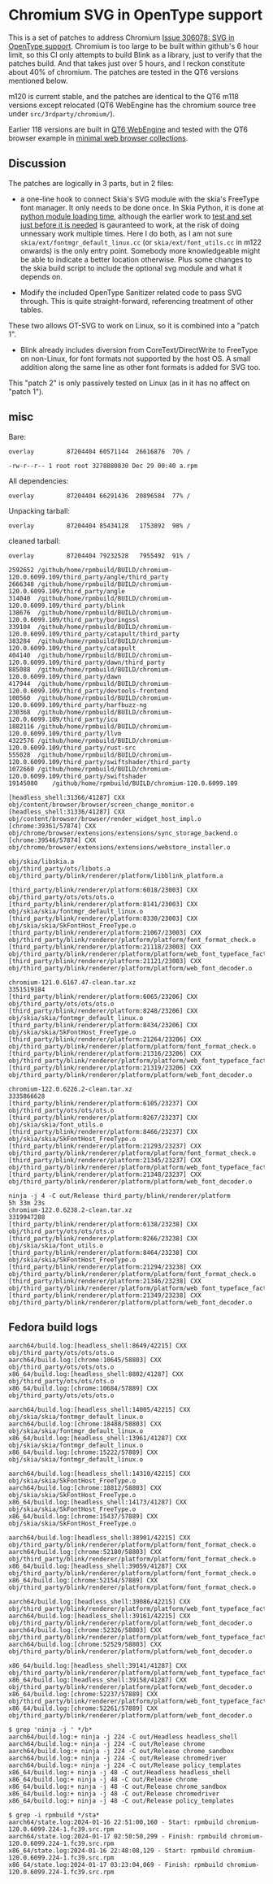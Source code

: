 # Chromium SVG in OpenType support

This is a set of patches to address
Chromium [Issue 306078: SVG in OpenType support](https://bugs.chromium.org/p/chromium/issues/detail?id=306078).
Chromium is too large to be built within github's 6 hour limit, so this CI only attempts to build Blink as a library,
just to verify that the patches build. And that takes just over 5 hours, and I reckon constitute about 40% of chromium.
The patches are tested in the QT6 versions mentioned below.

m120 is current stable, and the patches are identical to the QT6 m118 versions except relocated (QT6 WebEngine has
the chromium source tree under `src/3rdparty/chromium/`).

Earlier 118 versions are built in [QT6 WebEngine](https://github.com/HinTak/Qt6WE-OT-SVG) and
tested with the QT6 browser example in [minimal web browser collections](https://github.com/HinTak/minimal-web-browsers/).

## Discussion

The patches are logically in 3 parts, but in 2 files:

- a one-line hook to connect Skia's SVG module with the skia's FreeType font manager. It only needs to be done once. In Skia Python, it is done at
[python module loading time](https://github.com/kyamagu/skia-python/commit/e5f2e6361d0e6a40e5077fa46897a556f793a18d), although the earlier work to
[test and set just before it is needed](https://github.com/kyamagu/skia-python/commit/9039fbd0848b63070ef1b7392ab7d546de125622) is gauranteed to work,
at the risk of doing unnessary work multiple times. Here I do both, as I am not sure `skia/ext/fontmgr_default_linux.cc`
(or `skia/ext/font_utils.cc` in m122 onwards) is the only entry point.
Somebody more knowledgeable might be able to indicate a better location otherwise. Plus some changes to the skia build script to include the
optional svg module and what it depends on.

- Modify the included OpenType Sanitizer related code to pass SVG through. This is quite straight-forward, referencing treatment of other tables.

These two allows OT-SVG to work on Linux, so it is combined into a "patch 1".

- Blink already includes diversion from CoreText/DirectWrite to FreeType on non-Linux, for font formats not supported by the host OS. A small addition
along the same line as other font formats is added for SVG too.

This "patch 2" is only passively tested on Linux (as in it has no affect on "patch 1").

## misc

Bare:

```
overlay         87204404 60571144  26616876  70% /
```

```
-rw-r--r-- 1 root root 3278880830 Dec 29 00:40 a.rpm
```

All dependencies:

```
overlay         87204404 66291436  20896584  77% /
```

Unpacking tarball:

```
overlay         87204404 85434128   1753892  98% /
```

cleaned tarball:
```
overlay         87204404 79232528   7955492  91% /
```

```
2592652	/github/home/rpmbuild/BUILD/chromium-120.0.6099.109/third_party/angle/third_party
2666348	/github/home/rpmbuild/BUILD/chromium-120.0.6099.109/third_party/angle
314040	/github/home/rpmbuild/BUILD/chromium-120.0.6099.109/third_party/blink
138676	/github/home/rpmbuild/BUILD/chromium-120.0.6099.109/third_party/boringssl
339104	/github/home/rpmbuild/BUILD/chromium-120.0.6099.109/third_party/catapult/third_party
383284	/github/home/rpmbuild/BUILD/chromium-120.0.6099.109/third_party/catapult
404140	/github/home/rpmbuild/BUILD/chromium-120.0.6099.109/third_party/dawn/third_party
885088	/github/home/rpmbuild/BUILD/chromium-120.0.6099.109/third_party/dawn
417944	/github/home/rpmbuild/BUILD/chromium-120.0.6099.109/third_party/devtools-frontend
100560	/github/home/rpmbuild/BUILD/chromium-120.0.6099.109/third_party/harfbuzz-ng
230368	/github/home/rpmbuild/BUILD/chromium-120.0.6099.109/third_party/icu
1882116	/github/home/rpmbuild/BUILD/chromium-120.0.6099.109/third_party/llvm
4322576	/github/home/rpmbuild/BUILD/chromium-120.0.6099.109/third_party/rust-src
555028	/github/home/rpmbuild/BUILD/chromium-120.0.6099.109/third_party/swiftshader/third_party
1072660	/github/home/rpmbuild/BUILD/chromium-120.0.6099.109/third_party/swiftshader
19145080	/github/home/rpmbuild/BUILD/chromium-120.0.6099.109
```

```
[headless_shell:31366/41287] CXX obj/content/browser/browser/screen_change_monitor.o
[headless_shell:31336/41287] CXX obj/content/browser/browser/render_widget_host_impl.o
[chrome:39361/57874] CXX obj/chrome/browser/extensions/extensions/sync_storage_backend.o
[chrome:39546/57874] CXX obj/chrome/browser/extensions/extensions/webstore_installer.o
```

```
obj/skia/libskia.a
obj/third_party/ots/libots.a
obj/third_party/blink/renderer/platform/libblink_platform.a
```

```
[third_party/blink/renderer/platform:6018/23003] CXX obj/third_party/ots/ots/ots.o
[third_party/blink/renderer/platform:8141/23003] CXX obj/skia/skia/fontmgr_default_linux.o
[third_party/blink/renderer/platform:8330/23003] CXX obj/skia/skia/SkFontHost_FreeType.o
[third_party/blink/renderer/platform:21067/23003] CXX obj/third_party/blink/renderer/platform/platform/font_format_check.o
[third_party/blink/renderer/platform:21118/23003] CXX obj/third_party/blink/renderer/platform/platform/web_font_typeface_factory.o
[third_party/blink/renderer/platform:21121/23003] CXX obj/third_party/blink/renderer/platform/platform/web_font_decoder.o
```

```
chromium-121.0.6167.47-clean.tar.xz
3351519184
[third_party/blink/renderer/platform:6065/23206] CXX obj/third_party/ots/ots/ots.o
[third_party/blink/renderer/platform:8248/23206] CXX obj/skia/skia/fontmgr_default_linux.o
[third_party/blink/renderer/platform:8434/23206] CXX obj/skia/skia/SkFontHost_FreeType.o
[third_party/blink/renderer/platform:21264/23206] CXX obj/third_party/blink/renderer/platform/platform/font_format_check.o
[third_party/blink/renderer/platform:21316/23206] CXX obj/third_party/blink/renderer/platform/platform/web_font_typeface_factory.o
[third_party/blink/renderer/platform:21319/23206] CXX obj/third_party/blink/renderer/platform/platform/web_font_decoder.o
```

```
chromium-122.0.6226.2-clean.tar.xz
3335866628
[third_party/blink/renderer/platform:6105/23237] CXX obj/third_party/ots/ots/ots.o
[third_party/blink/renderer/platform:8267/23237] CXX obj/skia/skia/font_utils.o
[third_party/blink/renderer/platform:8466/23237] CXX obj/skia/skia/SkFontHost_FreeType.o
[third_party/blink/renderer/platform:21293/23237] CXX obj/third_party/blink/renderer/platform/platform/font_format_check.o
[third_party/blink/renderer/platform:21345/23237] CXX obj/third_party/blink/renderer/platform/platform/web_font_typeface_factory.o
[third_party/blink/renderer/platform:21348/23237] CXX obj/third_party/blink/renderer/platform/platform/web_font_decoder.o
```



```
ninja -j 4 -C out/Release third_party/blink/renderer/platform
5h 33m 23s
chromium-122.0.6238.2-clean.tar.xz
3319947288
[third_party/blink/renderer/platform:6138/23238] CXX obj/third_party/ots/ots/ots.o
[third_party/blink/renderer/platform:8266/23238] CXX obj/skia/skia/font_utils.o
[third_party/blink/renderer/platform:8464/23238] CXX obj/skia/skia/SkFontHost_FreeType.o
[third_party/blink/renderer/platform:21294/23238] CXX obj/third_party/blink/renderer/platform/platform/font_format_check.o
[third_party/blink/renderer/platform:21346/23238] CXX obj/third_party/blink/renderer/platform/platform/web_font_typeface_factory.o
[third_party/blink/renderer/platform:21349/23238] CXX obj/third_party/blink/renderer/platform/platform/web_font_decoder.o
```

## Fedora build logs

```
aarch64/build.log:[headless_shell:8649/42215] CXX obj/third_party/ots/ots/ots.o
aarch64/build.log:[chrome:10645/58803] CXX obj/third_party/ots/ots/ots.o
x86_64/build.log:[headless_shell:8802/41287] CXX obj/third_party/ots/ots/ots.o
x86_64/build.log:[chrome:10684/57889] CXX obj/third_party/ots/ots/ots.o

aarch64/build.log:[headless_shell:14005/42215] CXX obj/skia/skia/fontmgr_default_linux.o
aarch64/build.log:[chrome:18488/58803] CXX obj/skia/skia/fontmgr_default_linux.o
x86_64/build.log:[headless_shell:13961/41287] CXX obj/skia/skia/fontmgr_default_linux.o
x86_64/build.log:[chrome:15222/57889] CXX obj/skia/skia/fontmgr_default_linux.o

aarch64/build.log:[headless_shell:14310/42215] CXX obj/skia/skia/SkFontHost_FreeType.o
aarch64/build.log:[chrome:18812/58803] CXX obj/skia/skia/SkFontHost_FreeType.o
x86_64/build.log:[headless_shell:14173/41287] CXX obj/skia/skia/SkFontHost_FreeType.o
x86_64/build.log:[chrome:15437/57889] CXX obj/skia/skia/SkFontHost_FreeType.o

aarch64/build.log:[headless_shell:38901/42215] CXX obj/third_party/blink/renderer/platform/platform/font_format_check.o
aarch64/build.log:[chrome:52180/58803] CXX obj/third_party/blink/renderer/platform/platform/font_format_check.o
x86_64/build.log:[headless_shell:39059/41287] CXX obj/third_party/blink/renderer/platform/platform/font_format_check.o
x86_64/build.log:[chrome:52154/57889] CXX obj/third_party/blink/renderer/platform/platform/font_format_check.o

aarch64/build.log:[headless_shell:39086/42215] CXX obj/third_party/blink/renderer/platform/platform/web_font_typeface_factory.o
aarch64/build.log:[headless_shell:39161/42215] CXX obj/third_party/blink/renderer/platform/platform/web_font_decoder.o
aarch64/build.log:[chrome:52326/58803] CXX obj/third_party/blink/renderer/platform/platform/web_font_typeface_factory.o
aarch64/build.log:[chrome:52529/58803] CXX obj/third_party/blink/renderer/platform/platform/web_font_decoder.o

x86_64/build.log:[headless_shell:39141/41287] CXX obj/third_party/blink/renderer/platform/platform/web_font_typeface_factory.o
x86_64/build.log:[headless_shell:39158/41287] CXX obj/third_party/blink/renderer/platform/platform/web_font_decoder.o
x86_64/build.log:[chrome:52237/57889] CXX obj/third_party/blink/renderer/platform/platform/web_font_typeface_factory.o
x86_64/build.log:[chrome:52261/57889] CXX obj/third_party/blink/renderer/platform/platform/web_font_decoder.o
```

```
$ grep 'ninja -j ' */b*
aarch64/build.log:+ ninja -j 224 -C out/Headless headless_shell
aarch64/build.log:+ ninja -j 224 -C out/Release chrome
aarch64/build.log:+ ninja -j 224 -C out/Release chrome_sandbox
aarch64/build.log:+ ninja -j 224 -C out/Release chromedriver
aarch64/build.log:+ ninja -j 224 -C out/Release policy_templates
x86_64/build.log:+ ninja -j 48 -C out/Headless headless_shell
x86_64/build.log:+ ninja -j 48 -C out/Release chrome
x86_64/build.log:+ ninja -j 48 -C out/Release chrome_sandbox
x86_64/build.log:+ ninja -j 48 -C out/Release chromedriver
x86_64/build.log:+ ninja -j 48 -C out/Release policy_templates

$ grep -i rpmbuild */sta*
aarch64/state.log:2024-01-16 22:51:00,160 - Start: rpmbuild chromium-120.0.6099.224-1.fc39.src.rpm
aarch64/state.log:2024-01-17 02:50:50,299 - Finish: rpmbuild chromium-120.0.6099.224-1.fc39.src.rpm
x86_64/state.log:2024-01-16 22:48:08,129 - Start: rpmbuild chromium-120.0.6099.224-1.fc39.src.rpm
x86_64/state.log:2024-01-17 03:23:04,069 - Finish: rpmbuild chromium-120.0.6099.224-1.fc39.src.rpm
```
